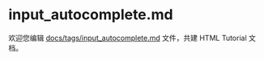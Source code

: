 input_autocomplete.md
===

欢迎您编辑 <a target="__blank" href="https://github.com/jaywcjlove/html-tutorial/blob/main/docs/tags/input_autocomplete.md">docs/tags/input_autocomplete.md</a> 文件，共建 HTML Tutorial 文档。